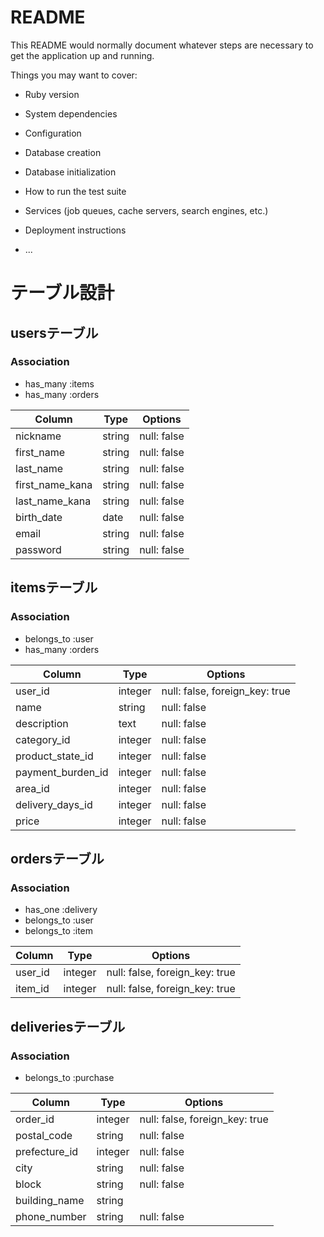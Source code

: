# README

This README would normally document whatever steps are necessary to get the
application up and running.

Things you may want to cover:

* Ruby version

* System dependencies

* Configuration

* Database creation

* Database initialization

* How to run the test suite

* Services (job queues, cache servers, search engines, etc.)

* Deployment instructions

* ...
# テーブル設計

## usersテーブル

### Association
- has_many :items
- has_many :orders

| Column              | Type   | Options     |
| ------------------- | ------ | ----------- |
| nickname            | string | null: false |
| first_name          | string | null: false |
| last_name           | string | null: false |
| first_name_kana     | string | null: false |
| last_name_kana      | string | null: false |
| birth_date          | date   | null: false |
| email               | string | null: false |
| password            | string | null: false |




## itemsテーブル

### Association
- belongs_to :user
- has_many :orders


| Column              | Type   | Options                         |
| ------------------- | ------ | ------------------------------- |
| user_id             | integer | null: false, foreign_key: true |
| name                | string | null: false                     |
| description         | text   | null: false                     |
| category_id         | integer | null: false                    |
| product_state_id    | integer | null: false                    |
| payment_burden_id   | integer | null: false                    |
| area_id             | integer | null: false                    |
| delivery_days_id    | integer | null: false                    |
| price               | integer | null: false                    |



## ordersテーブル

### Association
- has_one :delivery
- belongs_to :user
- belongs_to :item

| Column              | Type   | Options                         |
| ------------------- | ------ | ------------------------------- |
| user_id             | integer | null: false, foreign_key: true |
| item_id             | integer | null: false, foreign_key: true |



## deliveriesテーブル

### Association
- belongs_to :purchase

| Column              | Type   | Options                         |
| ------------------- | ------ | ------------------------------- |
| order_id        | integer | null: false, foreign_key: true |
| postal_code         | string | null: false                     |
| prefecture_id      | integer | null: false                    |
| city                | string | null: false                     |
| block               | string | null: false                     |
| building_name       | string |                                 |
| phone_number        | string | null: false                     |